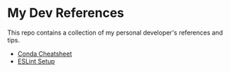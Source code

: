 # My Dev References
This repo contains a collection of my personal developer's references and tips.

- [Conda Cheatsheet](https://github.com/maevadevs/my-dev-references/blob/master/conda-cheatsheet.md)
- [ESLint Setup](https://github.com/maevadevs/my-dev-references/blob/master/eslint-setup.md)
